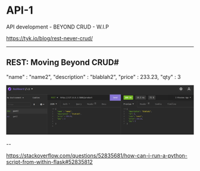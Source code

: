 # API-1
API development - BEYOND CRUD - W.I.P

https://tyk.io/blog/rest-never-crud/

---

## REST: Moving Beyond CRUD#


  "name" : "name2",
  "description" : "blablah2",
  "price" : 233.23,
  "qty" : 3



![Test API](https://github.com/RGGH/API-1/blob/main/test.png)

--

https://stackoverflow.com/questions/52835681/how-can-i-run-a-python-script-from-within-flask#52835812

